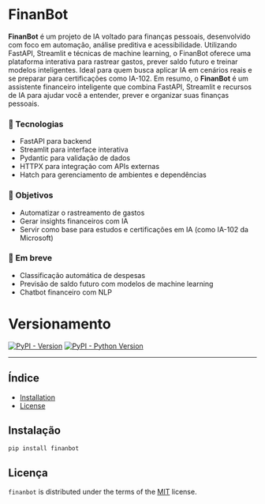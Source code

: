 ﻿# FinanBot

**FinanBot** é um projeto de IA voltado para finanças pessoais, desenvolvido com foco em automação, análise preditiva e acessibilidade. Utilizando FastAPI, Streamlit e técnicas de machine learning, o FinanBot oferece uma plataforma interativa para rastrear gastos, prever saldo futuro e treinar modelos inteligentes. Ideal para quem busca aplicar IA em cenários reais e se preparar para certificações como IA-102.
Em resumo, o **FinanBot** é um assistente financeiro inteligente que combina FastAPI, Streamlit e recursos de IA para ajudar você a entender, prever e organizar suas finanças pessoais.

### 🔧 Tecnologias
- FastAPI para backend
- Streamlit para interface interativa
- Pydantic para validação de dados
- HTTPX para integração com APIs externas
- Hatch para gerenciamento de ambientes e dependências

### 🎯 Objetivos
- Automatizar o rastreamento de gastos
- Gerar insights financeiros com IA
- Servir como base para estudos e certificações em IA (como IA-102 da Microsoft)

### 🚀 Em breve
- Classificação automática de despesas
- Previsão de saldo futuro com modelos de machine learning
- Chatbot financeiro com NLP

# Versionamento

[![PyPI - Version](https://img.shields.io/pypi/v/finanbot.svg)](https://pypi.org/project/finanbot)
[![PyPI - Python Version](https://img.shields.io/pypi/pyversions/finanbot.svg)](https://pypi.org/project/finanbot)

-----

## Índice

- [Installation](#installation)
- [License](#license)

## Instalação

```console
pip install finanbot
```

## Licença

`finanbot` is distributed under the terms of the [MIT](https://spdx.org/licenses/MIT.html) license.
